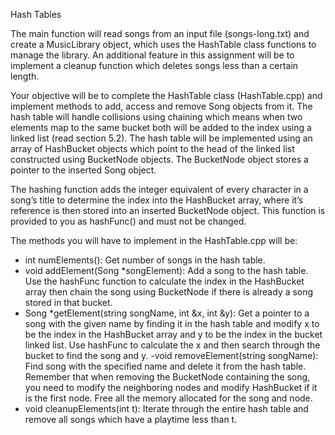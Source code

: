 Hash Tables

The main function will read songs from an input file (songs-long.txt) and create a MusicLibrary object, which uses the HashTable class functions to 
manage the library. An additional feature in this assignment will be to implement a cleanup function which deletes songs less than a certain length.

Your objective will be to complete the HashTable class (HashTable.cpp) and implement methods to add, access and remove Song objects from it. The hash 
table will handle collisions using chaining which means when two elements map to the same bucket both will be added to the index using a linked list 
(read section 5.2). The hash table will be implemented using an array of HashBucket objects which point to the head of the linked list constructed 
using BucketNode objects. The BucketNode object stores a pointer to the inserted Song object.

The hashing function adds the integer equivalent of every character in a song’s title to determine the index into the HashBucket array, where it’s 
reference is then stored into an inserted BucketNode object. This function is provided to you as hashFunc() and must not be changed.

The methods you will have to implement in the HashTable.cpp will be:

- int numElements(): Get number of songs in the hash table.
- void addElement(Song *songElement): Add a song to the hash table. Use the hashFunc function to calculate the index in the HashBucket array then chain 
the song using BucketNode if there is already a song stored in that bucket. 
- Song *getElement(string songName, int &x, int &y): Get a pointer to a song with the given name by finding it in the hash table and modify x to be the
index in the HashBucket array and y to be the index in the bucket linked list. Use hashFunc to calculate the x and then search through the bucket to
find the song and y.
-void removeElement(string songName): Find song with the specified name and delete it from the hash table. Remember that when removing the BucketNode
containing the song, you need to modify the neighboring nodes and modify HashBucket if it is the first node. Free all the memory allocated for the song and node.
- void cleanupElements(int t): Iterate through the entire hash table and remove all songs which have a playtime less than t.
